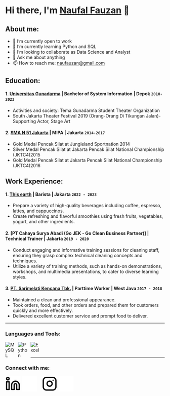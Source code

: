 # Hi there, I'm [Naufal Fauzan](https://www.linkedin.com/in/naufauzan) 👋
## About me:
- 🔭 I’m currently open to work
- 🌱 I’m currently learning Python and SQL
- 👯 I’m looking to collaborate as Data Science and Analyst
- 💬 Ask me about anything
- 📫 How to reach me: naufauzan@gmail.com

## Education:

#### 1. [Universitas Gunadarma](https://gunadarma.ac.id) | Bachelor of System Information | Depok `2018-2023`
   - Activities and society: Tema Gunadarma Student Theater Organization
   - South Jakarta Theater Festival 2019 (Orang-Orang Di Tikungan Jalan)-Supporting Actor, Stage Art
 #### 2. [SMA N 51 Jakarta](https://sman51-jkt.sch.id) | MIPA | Jakarta `2014-2017`
   - Gold Medal Pencak Silat at Jungleland Sportnation 2014
   - Silver Medal Pencak Silat at Jakarta Pencak Silat National Championship (JKTC4)2015
   - Gold Medal Pencak Silat at Jakarta Pencak Silat National Championship (JKTC4)2016

## Work Experience:
#### 1. [This earth](https://www.instagram.com/thisearth.id) | Barista | Jakarta `2022 - 2023`
   - Prepare a variety of high-quality beverages including coffee, espresso, lattes, and cappuccinos.
   - Create refreshing and flavorful smoothies using fresh fruits, vegetables, yogurt, and other ingredients.
#### 2. [PT Cahaya Surya Abadi (Go JEK - Go Clean Business Partner)] | Technical Trainer | Jakarta `2019 - 2020`
   - Conduct engaging and informative training sessions for cleaning staff, ensuring they grasp complex technical cleaning concepts and techniques.
   - Utilize a variety of training methods, such as hands-on demonstrations, workshops, and multimedia presentations, to cater to diverse learning styles.
#### 3. [PT. Sarimelati Kencana Tbk.](https://sarimelatikencana.co.id) | Parttime Worker | West Java `2017 - 2018`
   - Maintained a clean and professional appearance.
   - Took orders, food, and other orders and prepared them for customers quickly and more effectively.
   - Delivered excellent customer service and prompt food to deliver.
     
---

### Languages and Tools:

[<img align="left" alt="MySQL" width="30px" src="https://cdn.jsdelivr.net/gh/devicons/devicon/icons/mysql/mysql-original.svg" style="padding-right:10px;" />][webdev]
[<img align="left" alt="Python" width="30px" src="https://upload.wikimedia.org/wikipedia/commons/thumb/c/c3/Python-logo-notext.svg/110px-Python-logo-notext.svg.png?20100317150552" style="padding-right:10px;" />][webdev]
[<img align="left" alt="Excel" width="30px" src="https://is2-ssl.mzstatic.com/image/thumb/Purple126/v4/a8/fd/5a/a8fd5a84-c6f1-355f-3b9f-6e86598efaa3/XCEL.png/1200x630bb.png" style="padding-right:10px;" />][webdev]

<br />
<br />

---
### Connect with me:

[![website](./img/linkedin-light.svg)](https://www.linkedin.com/in/naufauzan#gh-light-mode-only)
[![website](./img/linkedin-dark.svg)](https://www.linkedin.com/in/naufauzan#gh-dark-mode-only)
&nbsp;&nbsp;
[![website](./img/instagram-light.svg)](https://instagram.com/naufauzan#gh-light-mode-only)
[![website](./img/instagram-dark.svg)](https://instagram.com/naufauzan#gh-dark-mode-only)



[webdev]: https://github.com/naufauzan/naufauzan

